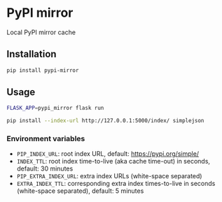 # PyPI mirror
Local PyPI mirror cache

## Installation
```bash
pip install pypi-mirror
```

## Usage
```bash
FLASK_APP=pypi_mirror flask run
```

```bash
pip install --index-url http://127.0.0.1:5000/index/ simplejson
```

### Environment variables
* `PIP_INDEX_URL`: root index URL, default: https://pypi.org/simple/
* `INDEX_TTL`: root index time-to-live (aka cache time-out) in seconds, default: 30
   minutes
* `PIP_EXTRA_INDEX_URL`: extra index URLs (white-space separated)
* `EXTRA_INDEX_TTL`: corresponding extra index times-to-live in seconds (white-space
   separated), default: 5 minutes
